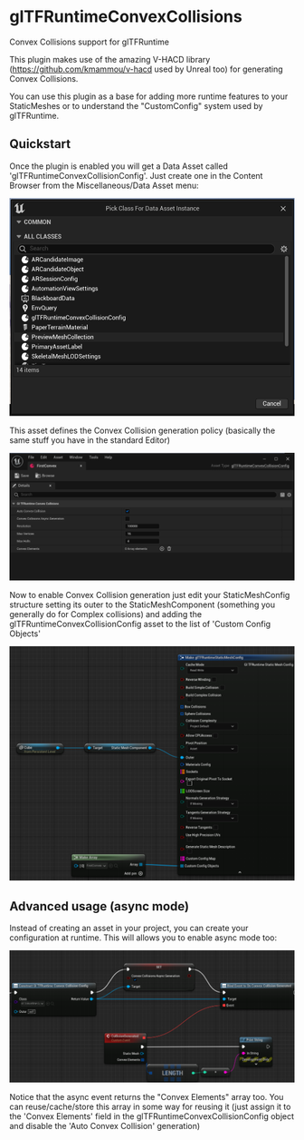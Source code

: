 # glTFRuntimeConvexCollisions

Convex Collisions support for glTFRuntime

This plugin makes use of the amazing V-HACD library (https://github.com/kmammou/v-hacd used by Unreal too) for generating Convex Collisions.

You can use this plugin as a base for adding more runtime features to your StaticMeshes or to understand the "CustomConfig" system used by glTFRuntime.

## Quickstart

Once the plugin is enabled you will get a Data Asset called 'glTFRuntimeConvexCollisionConfig'. Just create one in the Content Browser from the Miscellaneous/Data Asset menu:

![Screenshot0](Screenshot0.PNG?raw=true "Screenshot0")

This asset defines the Convex Collision generation policy (basically the same stuff you have in the standard Editor)

![Screenshot1](Screenshot1.PNG?raw=true "Screenshot1")

Now to enable Convex Collision generation just edit your StaticMeshConfig structure setting its outer to the StaticMeshComponent (something you generally do for Complex collisions) and adding the glTFRuntimeConvexCollisionConfig asset to the list of 'Custom Config Objects'

![Screenshot2](Screenshot2.PNG?raw=true "Screenshot2")

## Advanced usage (async mode)

Instead of creating an asset in your project, you can create your configuration at runtime. This will allows you to enable async mode too:

![Screenshot3](Screenshot3.PNG?raw=true "Screenshot3")

Notice that the async event returns the "Convex Elements" array too. You can reuse/cache/store this array in some way for reusing it (just assign it to the 'Convex Elements' field in the glTFRuntimeConvexCollisionConfig object and disable the 'Auto Convex Collision' generation)
